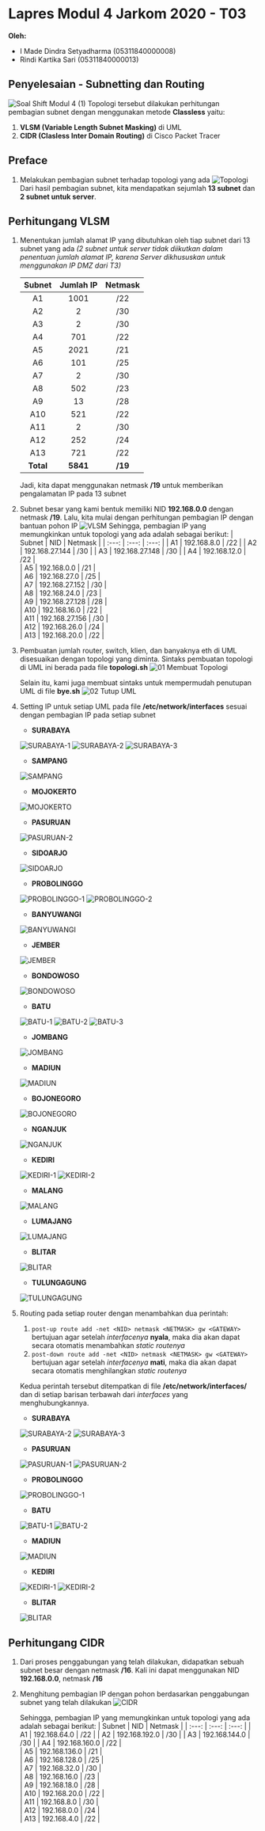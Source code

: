# Lapres Modul 4 Jarkom 2020 - T03
**Oleh:**
- I Made Dindra Setyadharma (05311840000008)
- Rindi Kartika Sari (05311840000013)

## Penyelesaian - Subnetting dan Routing
   ![Soal Shift Modul 4 (1)](https://user-images.githubusercontent.com/49342639/101732621-13949a00-3af0-11eb-947e-a90e095bc56c.png)
Topologi tersebut dilakukan perhitungan pembagian subnet dengan menggunakan metode **Classless** yaitu:
1. **VLSM (Variable Length Subnet Masking)** di UML
2. **CIDR (Clasless Inter Domain Routing)** di Cisco Packet Tracer

## Preface
1. Melakukan pembagian subnet terhadap topologi yang ada
   ![Topologi](https://user-images.githubusercontent.com/49342639/101887854-fafbb100-3bcf-11eb-8090-fc288e9ae4d2.png)
   Dari hasil pembagian subnet, kita mendapatkan sejumlah **13 subnet** dan **2 subnet untuk server**.

## Perhitungang VLSM
1. Menentukan jumlah alamat IP yang dibutuhkan oleh tiap subnet dari 13 subnet yang ada *(2 subnet untuk server tidak diikutkan dalam penentuan jumlah alamat IP, karena Server dikhususkan untuk menggunakan IP DMZ dari T3)*

   | Subnet | Jumlah IP | Netmask |
   | :---:  | :---:     | :---:   |
   | A1     | 1001      | /22     |
   | A2     | 2         | /30     |
   | A3     | 2         | /30     | 
   | A4     | 701       | /22     |  
   | A5     | 2021      | /21     |  
   | A6     | 101       | /25     |  
   | A7     | 2         | /30     |  
   | A8     | 502       | /23     |  
   | A9     | 13        | /28     |  
   | A10    | 521       | /22     |  
   | A11    | 2         | /30     |  
   | A12    | 252       | /24     |  
   | A13    | 721       | /22     |   
   | **Total**   | **5841**    | **/19**     |   

   Jadi, kita dapat menggunakan netmask **/19** untuk memberikan pengalamatan IP pada 13 subnet

2. Subnet besar yang kami bentuk memiliki NID **192.168.0.0** dengan netmask **/19**. Lalu, kita mulai dengan perhitungan pembagian IP dengan bantuan pohon IP
   ![VLSM](https://user-images.githubusercontent.com/49342639/101891944-4b294200-3bd5-11eb-8c69-05e57d656fb6.png)
   Sehingga, pembagian IP yang memungkinkan untuk topologi yang ada adalah sebagai berikut:
   | Subnet | NID             | Netmask |
   | :---:  | :---:           | :---:   |
   | A1     | 192.168.8.0     | /22     |
   | A2     | 192.168.27.144  | /30     |
   | A3     | 192.168.27.148  | /30     | 
   | A4     | 192.168.12.0    | /22     |  
   | A5     | 192.168.0.0     | /21     |  
   | A6     | 192.168.27.0    | /25     |  
   | A7     | 192.168.27.152  | /30     |  
   | A8     | 192.168.24.0    | /23     |  
   | A9     | 192.168.27.128  | /28     |  
   | A10    | 192.168.16.0    | /22     |  
   | A11    | 192.168.27.156  | /30     |  
   | A12    | 192.168.26.0    | /24     |  
   | A13    | 192.168.20.0    | /22     |  
3. Pembuatan jumlah router, switch, klien, dan banyaknya eth di UML disesuaikan dengan topologi yang diminta.
   Sintaks pembuatan topologi di UML ini berada pada file **topologi.sh**
   ![01 Membuat Topologi](https://user-images.githubusercontent.com/49342639/101911098-7bcba480-3bf2-11eb-8501-1bf534a990dd.PNG)

   Selain itu, kami juga membuat sintaks untuk mempermudah penutupan UML di file **bye.sh**
   ![02  Tutup UML](https://user-images.githubusercontent.com/49342639/101911358-d49b3d00-3bf2-11eb-9563-1a66c60e3879.PNG)
4. Setting IP untuk setiap UML pada file **/etc/network/interfaces** sesuai dengan pembagian IP pada setiap subnet
   - **SURABAYA**
   
    ![SURABAYA-1](https://user-images.githubusercontent.com/49342639/101965538-94b27500-3c47-11eb-96a1-2b8cf5606610.PNG)
    ![SURABAYA-2](https://user-images.githubusercontent.com/49342639/101965487-67fe5d80-3c47-11eb-9e59-e3a1ca39e214.PNG)
    ![SURABAYA-3](https://user-images.githubusercontent.com/49342639/101965324-da227280-3c46-11eb-9eee-29ac73bea13a.PNG)
    
    - **SAMPANG**
    
    ![SAMPANG](https://user-images.githubusercontent.com/49342639/101965606-e2c77880-3c47-11eb-8227-8a2457b890bc.PNG)

   - **MOJOKERTO**
   
    ![MOJOKERTO](https://user-images.githubusercontent.com/49342639/101965952-f7f0d700-3c48-11eb-8f24-4863d6b66a4b.PNG)

   - **PASURUAN**
   
    ![PASURUAN-2](https://user-images.githubusercontent.com/49342639/101966221-941ade00-3c49-11eb-8415-8b723cf847f4.PNG)

   - **SIDOARJO**
   
    ![SIDOARJO](https://user-images.githubusercontent.com/49342639/101966298-d3492f00-3c49-11eb-868a-0ad9ec0abff8.PNG)

   - **PROBOLINGGO**
   
    ![PROBOLINGGO-1](https://user-images.githubusercontent.com/49342639/101966523-ab0e0000-3c4a-11eb-91c1-37b1be81bfeb.PNG)
    ![PROBOLINGGO-2](https://user-images.githubusercontent.com/49342639/101966524-aba69680-3c4a-11eb-8b01-68ec96d806b5.PNG)

   - **BANYUWANGI**
   
    ![BANYUWANGI](https://user-images.githubusercontent.com/49342639/101966606-f32d2280-3c4a-11eb-8133-79bdcad162f9.PNG)

   - **JEMBER**
   
    ![JEMBER](https://user-images.githubusercontent.com/49342639/101966697-4c955180-3c4b-11eb-8512-1c764657c207.PNG)

   - **BONDOWOSO**
   
    ![BONDOWOSO](https://user-images.githubusercontent.com/49342639/101966810-cdece400-3c4b-11eb-8804-358d02d180f9.PNG)

   - **BATU**
   
    ![BATU-1](https://user-images.githubusercontent.com/49342639/101966941-481d6880-3c4c-11eb-94c3-3972c008a180.PNG)
    ![BATU-2](https://user-images.githubusercontent.com/49342639/101966954-54a1c100-3c4c-11eb-8add-83f52ba32a31.PNG)
    ![BATU-3](https://user-images.githubusercontent.com/49342639/101966958-566b8480-3c4c-11eb-90fa-3638d4a3f68f.PNG)
   
   - **JOMBANG**
   
    ![JOMBANG](https://user-images.githubusercontent.com/49342639/101967040-b8c48500-3c4c-11eb-9aab-534f7fa1c821.PNG)
    
    - **MADIUN**
    
    ![MADIUN](https://user-images.githubusercontent.com/49342639/101967993-93854600-3c4f-11eb-9193-026f0aba28f9.PNG)

   - **BOJONEGORO**
   
    ![BOJONEGORO](https://user-images.githubusercontent.com/49342639/101968029-c0395d80-3c4f-11eb-8b3c-24313d895d84.PNG)

   - **NGANJUK**
   
    ![NGANJUK](https://user-images.githubusercontent.com/49342639/101968111-07275300-3c50-11eb-9b91-ae3f1b0a0b18.PNG)
    
    - **KEDIRI**
    
     ![KEDIRI-1](https://user-images.githubusercontent.com/49342639/101968220-9b91b580-3c50-11eb-9a29-2e4b12b8914b.PNG)
     ![KEDIRI-2](https://user-images.githubusercontent.com/49342639/101968223-9df40f80-3c50-11eb-80a1-6e310b1f3239.PNG)

    - **MALANG**
    
     ![MALANG](https://user-images.githubusercontent.com/49342639/101968252-bfed9200-3c50-11eb-8272-f174ea80983c.PNG)
     
     - **LUMAJANG**
     
     ![LUMAJANG](https://user-images.githubusercontent.com/49342639/101968364-6b96e200-3c51-11eb-865e-d4e804102916.PNG)

    - **BLITAR**
    
     ![BLITAR](https://user-images.githubusercontent.com/49342639/101968375-7baec180-3c51-11eb-8bcb-3d44adb58dbe.PNG)

    - **TULUNGAGUNG**
    
     ![TULUNGAGUNG](https://user-images.githubusercontent.com/49342639/101968391-8bc6a100-3c51-11eb-91b4-fcc4445043ca.PNG)
     
5. Routing pada setiap router dengan menambahkan dua perintah:
   1) ```post-up route add -net <NID> netmask <NETMASK> gw <GATEWAY>``` bertujuan agar  setelah *interfacenya* **nyala**, maka dia akan dapat secara otomatis menambahkan *static routenya*
   2) ```post-down route add -net <NID> netmask <NETMASK> gw <GATEWAY>``` bertujuan agar  setelah *interfacenya* **mati**, maka dia akan dapat secara otomatis menghilangkan *static routenya*
   
   Kedua perintah tersebut ditempatkan di file **/etc/network/interfaces/** dan di setiap barisan terbawah dari _interfaces_ yang menghubungkannya.
   
   
   - **SURABAYA**
  
    ![SURABAYA-2](https://user-images.githubusercontent.com/49342639/101968934-596a7300-3c54-11eb-89c8-283fb30ee0e1.PNG)
    ![SURABAYA-3](https://user-images.githubusercontent.com/49342639/101968937-5bcccd00-3c54-11eb-8e77-7f1fdcd7f83c.PNG)
    
    - **PASURUAN**
  
    ![PASURUAN-1](https://user-images.githubusercontent.com/49342639/101969143-6dfb3b00-3c55-11eb-85c0-aeec62ca5a28.PNG)
    ![PASURUAN-2](https://user-images.githubusercontent.com/49342639/101969146-70f62b80-3c55-11eb-8b48-c78895fb666c.PNG)
    
    - **PROBOLINGGO**
    
   ![PROBOLINGGO-1](https://user-images.githubusercontent.com/49342639/101976598-503fcd00-3c79-11eb-808b-7ef60bad2741.PNG)

   - **BATU**
    
    ![BATU-1](https://user-images.githubusercontent.com/49342639/101976735-bf69f100-3c7a-11eb-8fda-4a5f45c7d6c0.PNG)
    ![BATU-2](https://user-images.githubusercontent.com/49342639/101976737-c264e180-3c7a-11eb-99ed-3e259f1774a8.PNG)

   - **MADIUN**
   
    ![MADIUN](https://user-images.githubusercontent.com/49342639/101976751-e6282780-3c7a-11eb-83ee-7bfcf6e5d5e4.PNG)

   - **KEDIRI**
   
    ![KEDIRI-1](https://user-images.githubusercontent.com/49342639/101976756-f6400700-3c7a-11eb-9582-a9c4ef66be7d.PNG)
    ![KEDIRI-2](https://user-images.githubusercontent.com/49342639/101976757-f8a26100-3c7a-11eb-9890-8801e6deaf17.PNG)

   - **BLITAR**
   
    ![BLITAR](https://user-images.githubusercontent.com/49342639/101976761-07891380-3c7b-11eb-9d43-f7e4162cbb4a.PNG)




## Perhitungang CIDR
1. Dari proses penggabungan yang telah dilakukan, didapatkan sebuah subnet besar dengan netmask **/16**. Kali ini dapat menggunakan NID **192.168.0.0**, netmask **/16**
2. Menghitung pembagian IP dengan pohon berdasarkan penggabungan subnet yang telah dilakukan
   ![CIDR](https://user-images.githubusercontent.com/49342639/101978944-8be39280-3c8b-11eb-8cbf-f84d9cdc14f0.png)
   
   Sehingga, pembagian IP yang memungkinkan untuk topologi yang ada adalah sebagai berikut:
   | Subnet | NID             | Netmask |
   | :---:  | :---:           | :---:   |
   | A1     | 192.168.64.0    | /22     |
   | A2     | 192.168.192.0   | /30     |
   | A3     | 192.168.144.0   | /30     | 
   | A4     | 192.168.160.0   | /22     |  
   | A5     | 192.168.136.0   | /21     |  
   | A6     | 192.168.128.0   | /25     |  
   | A7     | 192.168.32.0    | /30     |  
   | A8     | 192.168.16.0    | /23     |  
   | A9     | 192.168.18.0    | /28     |  
   | A10    | 192.168.20.0    | /22     |  
   | A11    | 192.168.8.0     | /30     |  
   | A12    | 192.168.0.0     | /24     |  
   | A13    | 192.168.4.0     | /22     | 

